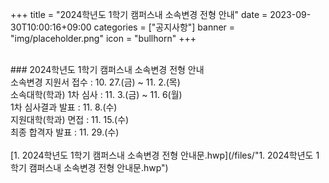 +++
title = "2024학년도 1학기 캠퍼스내 소속변경 전형 안내"
date = 2023-09-30T10:00:16+09:00
categories = ["공지사항"]
banner = "img/placeholder.png"
icon = "bullhorn"
+++
<!--more-->

<br>
### 2024학년도 1학기 캠퍼스내 소속변경 전형 안내

<br>
소속변경 지원서 접수 : 10. 27.(금) ~ 11. 2.(목)
<br>
소속대학(학과) 1차 심사 : 11. 3.(금) ~ 11. 6(월) 
<br>
1차 심사결과 발표 : 11. 8.(수)
<br>
지원대학(학과) 면접 : 11. 15.(수)
<br>
최종 합격자 발표 : 11. 29.(수)
<br>



<br>
[1. 2024학년도 1학기 캠퍼스내 소속변경 전형 안내문.hwp](/files/"1. 2024학년도 1학기 캠퍼스내 소속변경 전형 안내문.hwp")

